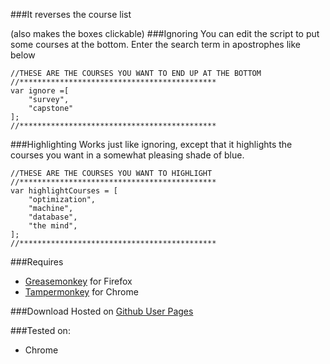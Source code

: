 ###It reverses the course list 

(also makes the boxes clickable)
###Ignoring
You can edit the script to put some courses at the bottom. Enter the search term in apostrophes like below
```
//THESE ARE THE COURSES YOU WANT TO END UP AT THE BOTTOM
//********************************************
var ignore =[
	"survey",
	"capstone"
];
//********************************************
```

###Highlighting
Works just like ignoring, except that it highlights the courses you want in a somewhat pleasing shade of blue.
```
//THESE ARE THE COURSES YOU WANT TO HIGHLIGHT
//********************************************
var highlightCourses = [
	"optimization",
	"machine",
	"database",
	"the mind",
];
//********************************************
```

###Requires

- [Greasemonkey](https://addons.mozilla.org/en-us/firefox/addon/greasemonkey/) for Firefox 
- [Tampermonkey](https://chrome.google.com/webstore/detail/tampermonkey/dhdgffkkebhmkfjojejmpbldmpobfkfo?hl=en) for Chrome

###Download
Hosted on [Github User Pages](http://glencbz.github.io/Assets/edimensionReverser.user.js)

###Tested on:
- Chrome